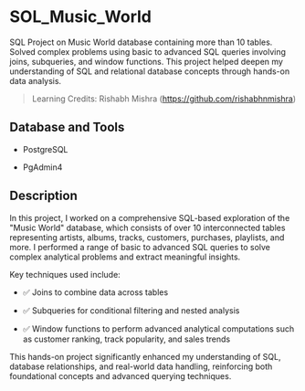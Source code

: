 # SOL_Music_World
SQL Project on Music World database containing more than 10 tables. Solved complex problems using basic to advanced SQL queries involving joins, subqueries, and window functions. This project helped deepen my understanding of SQL and relational database concepts through hands-on data analysis.

> Learning Credits: Rishabh Mishra (https://github.com/rishabhnmishra)

## Database and Tools
- PostgreSQL

- PgAdmin4

## Description
In this project, I worked on a comprehensive SQL-based exploration of the "Music World" database, which consists of over 10 interconnected tables representing artists, albums, tracks, customers, purchases, playlists, and more. I performed a range of basic to advanced SQL queries to solve complex analytical problems and extract meaningful insights.

Key techniques used include:

- ✅ Joins to combine data across tables

- ✅ Subqueries for conditional filtering and nested analysis

- ✅ Window functions to perform advanced analytical computations such as customer ranking, track popularity, and sales trends

This hands-on project significantly enhanced my understanding of SQL, database relationships, and real-world data handling, reinforcing both foundational concepts and advanced querying techniques.



